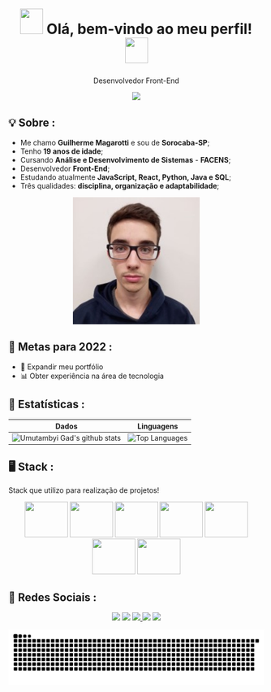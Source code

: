 <h1 align="center"><img src="https://media.giphy.com/media/QssGEmpkyEOhBCb7e1/giphy.gif" width="45px" height="50px">  Olá, bem-vindo ao meu perfil!  <img src="https://media.giphy.com/media/QssGEmpkyEOhBCb7e1/giphy.gif" width="45px" height="50px"></h1>

<p align='center'>
  Desenvolvedor Front-End
</p>

<div align="center">
  <img src="https://media.giphy.com/media/AIdGhVzDyXioKnLya7/giphy.gif" width="810px">
</div>

<h2>💡 Sobre :</h2>
  <ul>
    <li>Me chamo <b>Guilherme Magarotti</b> e sou de <b>Sorocaba-SP</b>;</li>
    <li>Tenho <b>19 anos de idade</b>;</li>
    <li>Cursando <b>Análise e Desenvolvimento de Sistemas</b> - <b>FACENS</b>;</li>
    <li>Desenvolvedor <b>Front-End</b>;</li>
    <li>Estudando atualmente <b>JavaScript, React, Python, Java e SQL</b>;</li>
    <li>Três qualidades: <b>disciplina, organização e adaptabilidade</b>;</li>
  </ul>

<div align="center">
  <img src="1654883796363.jpeg" width="250px">
</div>
  
<h2>🎯 Metas para 2022 :</h2>
<ul>
  <li>📂 Expandir meu portfólio</li>
  <li>📊 Obter experiência na área de tecnologia</li>
</ul>

<h2>💎 Estatísticas :</h2>
 
| Dados                                                                                                                                                            | Linguagens                                                                                                                                                                     |
| ------------------------------------------------------------------------------------------------------------------------------------------------------------------------ | ---------------------------------------------------------------------------------------------------------------------------------------------------------------------------------- |
| ![Umutambyi Gad's github stats](https://github-readme-stats.vercel.app/api?username=guimagarotti&show_icons=true&hide_border=true&count_private=true&theme=default) | ![Top Languages](https://github-readme-stats.vercel.app/api/top-langs/?username=guimagarotti&langs_count=10&count_private=true&hide_border=true&theme=default&layout=compact) |

<h2>🖥️ Stack :</h2>
  
  <p>Stack que utilizo para realização de projetos!</p>
  
  <div align="center">
      <img src="https://camo.githubusercontent.com/b3904dc72cb7b7c70cbd7d8f08420fc5bbf08ef606b1a71891b8a097670873e1/68747470733a2f2f6d656469612e67697068792e636f6d2f6d656469612f584178796c524d43647062455755417672382f67697068792e676966" width="85px" height="70px">
      <img src="https://camo.githubusercontent.com/72fd54faa8a39aed97354ea788e55524a47c30e1da23dd321331260ab133a2b5/68747470733a2f2f6d656469612e67697068792e636f6d2f6d656469612f667345615a6c644e43384131504a336d77702f67697068792e676966" width="85px" height="70px">
      <img src="https://media.giphy.com/media/kH1DBkPNyZPOk0BxrM/giphy.gif" width="85px" height="70px">
      <img src="https://media.giphy.com/media/ln7z2eWriiQAllfVcn/giphy.gif" width="85px" height="70px">
      <img src="https://camo.githubusercontent.com/002313a28ac7d09f24e8a70358139bb4f7c2c32eaf83a926e873bedf67b69eac/68747470733a2f2f6d656469612e67697068792e636f6d2f6d656469612f654e41736a4f353574506267616f72376d612f67697068792e676966" width="85px" height="70px">
      <img src="https://media.giphy.com/media/IdyAQJVN2kVPNUrojM/giphy.gif" width="85px" height="70px">
      <img src="https://media.giphy.com/media/KzJkzjggfGN5Py6nkT/giphy.gif" width="85px" height="70px">
  </div> 

<h2>💬 Redes Sociais :</h2>

  <div align="center"> 
    <a href="https://www.instagram.com/guimagarotti/" target="_blank"><img src="https://img.shields.io/badge/-Instagram-%23E4405F?style=for-the-badge&logo=instagram&logoColor=white" target="_blank"></a>
    <a href="https://www.linkedin.com/in/guilherme-cambi-magarotti-16177522b/" target="_blank"><img src="https://img.shields.io/badge/-LinkedIn-%230077B5?style=for-the-badge&logo=linkedin&logoColor=white" target="_blank"></a>
    <a href="https://twitter.com/GuilhermeMagar7" target="_blank"><img src="https://img.shields.io/badge/Twitter-2CA5E0?style=for-the-badge&logo=twitter&logoColor=white" target="_blank">
     <a href="https://github.com/guimagarotti"><img src="https://img.shields.io/badge/-Github-%23333?style=for-the-badge&logo=github&logoColor=white" target="_blank"></a>
     <a href="https://guimagarotti.github.io/website-magarotti/" target="_blank"><img src="https://img.shields.io/badge/Website-7289DA?style=for-the-badge&logo=googlechrome&logoColor=white" target="_blank"></a>
  </div>
  
![Snake animation](https://github.com/Ricmaloy/Ricmaloy/blob/output/github-contribution-grid-snake.svg)
  
